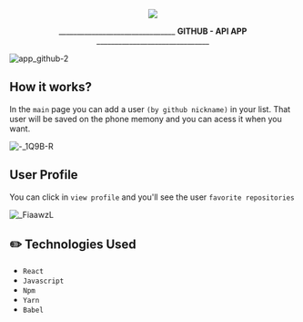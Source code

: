  
  
  
 
 <p align="center"> 
  <img src="https://img.icons8.com/clouds/2x/github.png" />
</p>

<p align="center" >________________________________ <strong>GITHUB - API APP</strong> _______________________________</p>

![app_github-2](https://user-images.githubusercontent.com/56616755/70948829-107ce000-203b-11ea-8d73-da20a50ee4ac.gif)


## How it works?
In the `main` page you can add a user `(by github nickname)` in your list. That user will be saved on the phone memony and you can acess it when you want.

![-_1Q9B-R](https://user-images.githubusercontent.com/56616755/70949815-939f3580-203d-11ea-89a7-0d624e42204a.jpg)


## User Profile


You can click in `view profile` and you'll see the user `favorite repositories`

![_FiaawzL](https://user-images.githubusercontent.com/56616755/70949816-9437cc00-203d-11ea-9a80-c1620be4b8d2.jpg)


## :pencil2: Technologies Used

* `React`
* `Javascript`
* `Npm`
* `Yarn` 
* `Babel`
